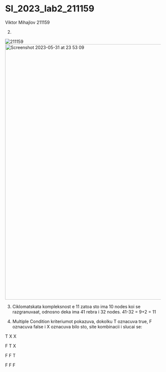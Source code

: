 # SI_2023_lab2_211159


Viktor Mihajlov 211159

2.
![211159](https://github.com/ViktorMihajlov/SI_2023_lab2_211159/assets/130304273/371f98ec-4b0a-4fab-8601-fbebef11f1d4)
 <img width="825" alt="Screenshot 2023-05-31 at 23 53 09" src="https://github.com/ViktorMihajlov/SI_2023_lab2_211159/assets/130304273/0e45ccff-9f2e-4493-8153-f4d21cfe6da0">

 
 
3. Ciklomatskata kompleksnost e 11 zatoa sto ima 10 nodes koi se razgranuvaat, odnosno deka ima 41 rebra i 32 nodes. 41-32 = 9+2 = 11


5.  Multiple Condition kriteriumot pokazuva, dokolku T  oznacuva true, F  oznacuva false i X  oznacuva bilo sto, site kombinacii i slucai se:

T X X

F T X

F F T

F F F

